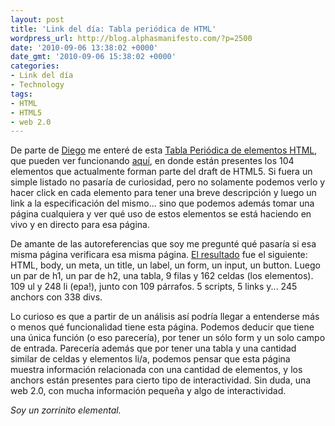 ```yaml
---
layout: post
title: 'Link del día: Tabla periódica de HTML'
wordpress_url: http://blog.alphasmanifesto.com/?p=2500
date: '2010-09-06 13:38:02 +0000'
date_gmt: '2010-09-06 15:38:02 +0000'
categories:
- Link del día
- Technology
tags:
- HTML
- HTML5
- web 2.0
---
```


De parte de [Diego](http://www.google.com/profiles/104362566272343458086) me enteré de esta [Tabla Periódica de elementos HTML](http://ajaxian.com/archives/a-periodic-table-for-html), que pueden ver funcionando [aquí](http://joshduck.com/periodic-table.html), en donde están presentes los 104 elementos que actualmente forman parte del draft de HTML5. Si fuera un simple listado no pasaría de curiosidad, pero no solamente podemos verlo y hacer click en cada elemento para tener una breve descripción y luego un link a la especificación del mismo... sino que podemos además tomar una página cualquiera y ver qué uso de estos elementos se está haciendo en vivo y en directo para esa página.

De amante de las autoreferencias que soy me pregunté qué pasaría si esa misma página verificara esa misma página. [El resultado](http://joshduck.com/periodic-table.html?url=http://joshduck.com/periodic-table.html) fue el siguiente: HTML, body, un meta, un title, un label, un form, un input, un button. Luego un par de h1, un par de h2, una tabla, 9 filas y 162 celdas (los elementos). 109 ul y 248 li (epa!), junto con 109 párrafos. 5 scripts, 5 links y... 245 anchors con 338 divs.

Lo curioso es que a partir de un análisis así podría llegar a entenderse más o menos qué funcionalidad tiene esta página. Podemos deducir que tiene una única función (o eso parecería), por tener un sólo form y un solo campo de entrada. Parecería además que por tener una tabla y una cantidad similar de celdas y elementos li/a, podemos pensar que esta página muestra información relacionada con una cantidad de elementos, y los anchors están presentes para cierto tipo de interactividad. Sin duda, una web 2.0, con mucha información pequeña y algo de interactividad.

_Soy un zorrinito elemental._
